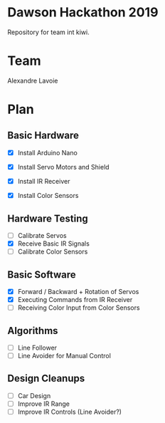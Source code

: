 # Dawson Hackathon 2019
Repository for team int kiwi.

# Team

Alexandre Lavoie

# Plan

## Basic Hardware

- [x] Install Arduino Nano
- [x] Install Servo Motors and Shield
- [x] Install IR Receiver
- [x] Install Color Sensors


## Hardware Testing

- [ ] Calibrate Servos
- [x] Receive Basic IR Signals
- [ ] Calibrate Color Sensors

## Basic Software

- [x] Forward / Backward + Rotation of Servos
- [x] Executing Commands from IR Receiver
- [ ] Receiving Color Input from Color Sensors

## Algorithms

- [ ] Line Follower
- [ ] Line Avoider for Manual Control

## Design Cleanups

- [ ] Car Design
- [ ] Improve IR Range
- [ ] Improve IR Controls (Line Avoider?)